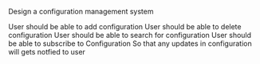 Design a configuration management system

User should be able to add configuration
User should be able to delete configuration
User should be able to search for configuration
User should be able to subscribe to Configuration So that any updates in configuration will gets notfied to user
